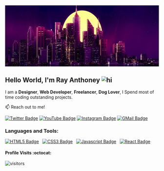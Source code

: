 <p align="center">
<img  src="images/CityNight.jpg" width=600 height=200 >
</p>



## Hello World, I'm Ray Anthoney <img src="https://user-images.githubusercontent.com/1303154/88677602-1635ba80-d120-11ea-84d8-d263ba5fc3c0.gif" width="28px" alt="hi">
I am a **Designer**, **Web Developer**, **Freelancer**, **Dog Lover**,  I Spend most of time coding outstanding projects.

:mailbox: Reach out to me!

[![Twitter Badge](https://img.shields.io/badge/-@RayAnthoney-1DA1F2?style=flat&labelColor=1DA1F2&logo=twitter&logoColor=white&link=https://twitter.com/rayanthoney)](https://twitter.com/rayanthoney)
 [![YouTube Badge](https://img.shields.io/badge/-RayAnthoney-e74c3c?style=flat&labelColor=e74c3c&logo=youtube&logoColor=white)](https://www.youtube.com/channel/UCDW8GTuI220OFKhjWlmoa8Q)
 [![Instagram Badge](https://img.shields.io/badge/-@rayanthoney-B83AA5?style=flat&labelColor=B83AA5&logo=instagram&logoColor=white)](https://instagram.com/rayanthoney) 
 [![GMail Badge](https://img.shields.io/badge/-rmaxey911@gmail-c0392b?style=flat&labelColor=c0392b&logo=gmail&logoColor=white)](mailto:rmaxey911@gmail.com)


 ### Languages and Tools:
 

[![HTML5 Badge](https://img.shields.io/badge/-HTML-E44D26?style=for-the-badge&labelColor=black&logo=html5&logoColor=E44D26)](#)&nbsp;&nbsp;&nbsp;[![CSS3 Badge](https://img.shields.io/badge/-CSS-1572B6?&style=for-the-badge&labelColor=black&logo=css3&logoColor=1572B6)](#)&nbsp;&nbsp;&nbsp;[![Javascript Badge](https://img.shields.io/badge/-Javascript-F0DB4F?style=for-the-badge&labelColor=black&logo=javascript&logoColor=F0DB4F)](#)&nbsp;&nbsp;&nbsp;[![React Badge](https://img.shields.io/badge/-React-61DBFB?style=for-the-badge&labelColor=black&logo=react&logoColor=61DBFB)](#) 


#### Profile Visits :octocat:

![visitors](https://visitor-badge.glitch.me/badge?page_id=rayanthoney.rayanthoney)


<!--
**rayanthoney/rayanthoney** is a ✨ _special_ ✨ repository because its `README.md` (this file) appears on your GitHub profile.

Here are some ideas to get you started:

- 🔭 I’m currently working on ...
- 🌱 I’m currently learning ...
- 👯 I’m looking to collaborate on ...
- 🤔 I’m looking for help with ...
- 💬 Ask me about ...
- 📫 How to reach me: ...
- 😄 Pronouns: ...
- ⚡ Fun fact: ...
-->
